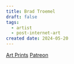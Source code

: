 ```yaml
---
title: Brad Troemel
draft: false
tags:
  - artist
  - post-internet-art
created date: 2024-05-20
---
```

[Art Prints](https://bradtroemel.com)
[Patreon](https://bradtroemel.com)
